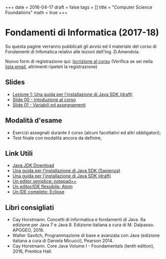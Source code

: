 +++
date = 2016-04-17
draft = false
tags = []
title = "Computer Science Foundations"
math = true
+++

<!-- # Fondamenti di Informatica (2017-18) {{% toc %}}
 -->
# Fondamenti di Informatica (2017-18)
Su questa pagine verranno pubblicati gli avvisi ed il materiale del corso di Fondamenti di Infomatica relativi alle lezioni dell'Ing. D.Amendola.

Nuovo form di registrazione qui: [Iscrizione al corso](https://goo.gl/forms/YNS7bZ6pHBB4Xwis1)
(Verifica se sei nella [lista email](https://docs.google.com/spreadsheets/d/1IfY7Zu9cSI7xOuFbUfOW9fVl5juv06JQugmLDISmwVg/edit?usp=sharing), altrimenti ripeteti la registrazione)

## Slides
- [Lezione 1: Una guida per l'installazione di Java SDK (draft)](https://daniloamendola.github.io/2017/csfoundation/others/guida_installazione_jdk.pdf)
- [Slide 00 - Intoduzione al corso](/2017/csfoundation/slides/lez_00.pdf)
- [Slide 01 - Variabili ed assegnamenti](/2017/csfoundation/slides/lez_01.pdf)
<!--[Slide 02](/2017/csfoundation/slides/Slide-lez-01.pdf) -->

<!--{{%/* staticref "/2017/csfoundation/slides/Slide-lez-01.pdf" "newtab" */%}}Slide 01{{%/* /staticref */%}} -->


## Modalità d'esame
- Esercizi assegnati durante il corso (alcuni facoltativi ed altri obbligatori);
- Test finale con modalità ancora da definire;

## Link Utili

- [Java JDK Download](http://www.oracle.com/technetwork/java/javase/downloads/index.html)
- [Una guida per l'installazione di Java SDK (Sapienza)](http://www.dis.uniroma1.it/%7Efigest/install.html)
- [Una guida per l'installazione di Java SDK (draft)](https://daniloamendola.github.io/2017/csfoundation/others/guida_installazione_jdk.pdf)
- [Un editor semplice: notepad++](https://notepad-plus-plus.org/download)
- [Un editor/IDE flessibile: Atom](https://atom.io)
- [Un IDE completo: Eclipse](https://www.eclipse.org)

## Libri consigliati
- Cay Horstmann. Concetti di informatica e fondamenti di Java. 6a edizione per Java 7 e Java 8. Edizione italiana a cura di M. Dalpasso. APOGEO, 2016.
- Walter Savitch, Programmazione di base e avanzata con Java (edizione italiana a cura di Daniela Micucci), Pearson 2014.
- Cay Horstmann. Core Java Volume I - Foundamentals (tenth edition), 2016, Prentice Hall. 
